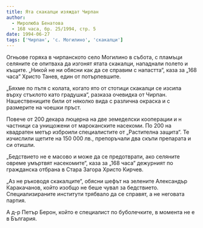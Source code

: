 ```yaml
---
title: Ята скакалци изяждат Чирпан
author: 
  - Миролюба Бенатова
  - 168 часа, бр. 25/1994, стр. 5
date: 1994-06-27
tags: ['Чирпан', 'с. Могилино', 'скакалци']
---
```


Огньове горяха в чирпанското село Могилино в събота, с пламъци
селяните се опитваха да изгонят ятата скакалци, нападнали полето
и къщите. „Никой не ни обясни как да се справим с напастта“, каза
за „168 часа“ Христо Танев, един от потърпевшите.

„Бяхме по пътя с колата, когато ято от стотици скакалци се изсипа
върху стъклото като градушка“, разказа очевидка от Чирпан.
Нашествениците били от няколко вида с различна окраска и с
размерите на чоешки пръст.

Повече от 200 декара люцерна на две земеделски кооперации и н
частници са унищожени от мароканските насекоми. По 200 на квадратен
метър изброили специалистите от „Растителна защита“. Те изчислили
щетите на 150 000 лв., препоръчали два скъпи препарата и си отишли.

„Бедствието не е масово и може да се предотврати, ако селяните овреме
умъртвят насекомите“, каза за „168 часа“ дежурният по гражданска
отбрана в Стара Загора Христо Кирчев.

„Аз не ръководя скакалците“, обясни шефът на зелените Александър
Каракачанов, който изобщо не беше чувал за бедствието.
Специализираните институти трябвало да се справят, а не неговата партия.

А д-р Петър Берон, който е специалист по буболечките, в момента не е
в България.
